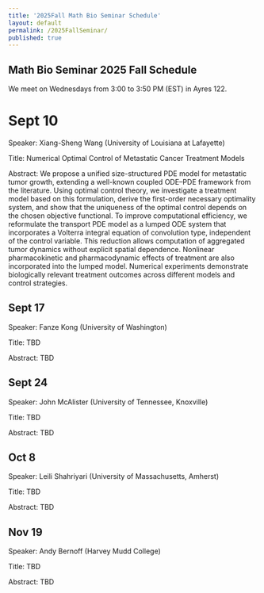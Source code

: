 ```yaml
---
title: '2025Fall Math Bio Seminar Schedule'
layout: default
permalink: /2025FallSeminar/
published: true
---
```

## Math Bio Seminar 2025 Fall Schedule
We meet on Wednesdays from 3:00 to 3:50 PM (EST) in Ayres 122.

# Sept 10
Speaker: Xiang-Sheng Wang (University of Louisiana at Lafayette)

Title: Numerical Optimal Control of Metastatic Cancer Treatment Models

Abstract: We propose a unified size-structured PDE model for metastatic tumor growth, extending a well-known coupled ODE–PDE framework from the literature. Using optimal control theory, we investigate a treatment model based on this formulation, derive the first-order necessary optimality system, and show that the uniqueness of the optimal control depends on the chosen objective functional. To improve computational efficiency, we reformulate the transport PDE model as a lumped ODE system that incorporates a Volterra integral equation of convolution type, independent of the control variable. This reduction allows computation of aggregated tumor dynamics without explicit spatial dependence. Nonlinear pharmacokinetic and pharmacodynamic effects of treatment are also incorporated into the lumped model. Numerical experiments demonstrate biologically relevant treatment outcomes across different models and control strategies.

## Sept 17
Speaker: Fanze Kong (University of Washington)

Title: TBD

Abstract: TBD

## Sept 24
Speaker: John McAlister (University of Tennessee, Knoxville)

Title: TBD

Abstract: TBD

## Oct 8
Speaker: Leili Shahriyari (University of Massachusetts, Amherst)

Title: TBD

Abstract: TBD

## Nov 19
Speaker: Andy Bernoff (Harvey Mudd College)

Title: TBD

Abstract: TBD

